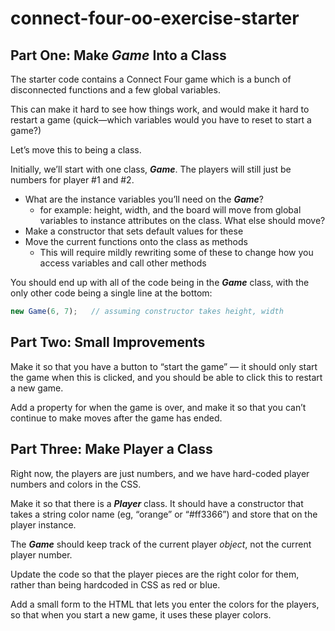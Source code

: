# connect-four-oo-exercise-starter
## **Part One: Make *Game* Into a Class**

The starter code contains a Connect Four game which is a bunch of disconnected functions and a few global variables.

This can make it hard to see how things work, and would make it hard to restart a game (quick—which variables would you have to reset to start a game?)

Let’s move this to being a class.

Initially, we’ll start with one class, ***Game***. The players will still just be numbers for player #1 and #2.

- What are the instance variables you’ll need on the ***Game***?
    - for example: height, width, and the board will move from global variables to instance attributes on the class. What else should move?
- Make a constructor that sets default values for these
- Move the current functions onto the class as methods
    - This will require mildly rewriting some of these to change how you access variables and call other methods

You should end up with all of the code being in the ***Game*** class, with the only other code being a single line at the bottom:

```jsx
new Game(6, 7);   // assuming constructor takes height, width
```

## **Part Two: Small Improvements**

Make it so that you have a button to “start the game” — it should only start the game when this is clicked, and you should be able to click this to restart a new game.

Add a property for when the game is over, and make it so that you can’t continue to make moves after the game has ended. 

## **Part Three: Make Player a Class**

Right now, the players are just numbers, and we have hard-coded player numbers and colors in the CSS.

Make it so that there is a ***Player*** class. It should have a constructor that takes a string color name (eg, “orange” or “#ff3366”) and store that on the player instance.

The ***Game*** should keep track of the current player *object*, not the current player number.

Update the code so that the player pieces are the right color for them, rather than being hardcoded in CSS as red or blue.

Add a small form to the HTML that lets you enter the colors for the players, so that when you start a new game, it uses these player colors.
